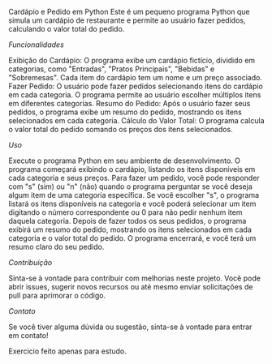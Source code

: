 Cardápio e Pedido em Python
Este é um pequeno programa Python que simula um cardápio de restaurante e permite ao usuário fazer pedidos, calculando o valor total do pedido.

*Funcionalidades*

Exibição do Cardápio: O programa exibe um cardápio fictício, dividido em categorias, como "Entradas", "Pratos Principais", "Bebidas" e "Sobremesas". Cada item do cardápio tem um nome e um preço associado.
Fazer Pedido: O usuário pode fazer pedidos selecionando itens do cardápio em cada categoria. O programa permite ao usuário escolher múltiplos itens em diferentes categorias.
Resumo do Pedido: Após o usuário fazer seus pedidos, o programa exibe um resumo do pedido, mostrando os itens selecionados em cada categoria.
Cálculo do Valor Total: O programa calcula o valor total do pedido somando os preços dos itens selecionados.

*Uso*

Execute o programa Python em seu ambiente de desenvolvimento.
O programa começará exibindo o cardápio, listando os itens disponíveis em cada categoria e seus preços.
Para fazer um pedido, você pode responder com "s" (sim) ou "n" (não) quando o programa perguntar se você deseja algum item de uma categoria específica.
Se você escolher "s", o programa listará os itens disponíveis na categoria e você poderá selecionar um item digitando o número correspondente ou 0 para não pedir nenhum item daquela categoria.
Depois de fazer todos os seus pedidos, o programa exibirá um resumo do pedido, mostrando os itens selecionados em cada categoria e o valor total do pedido.
O programa encerrará, e você terá um resumo claro do seu pedido.

*Contribuição*

Sinta-se à vontade para contribuir com melhorias neste projeto. Você pode abrir issues, sugerir novos recursos ou até mesmo enviar solicitações de pull para aprimorar o código.

*Contato*

Se você tiver alguma dúvida ou sugestão, sinta-se à vontade para entrar em contato!


Exercicio feito apenas para estudo.

